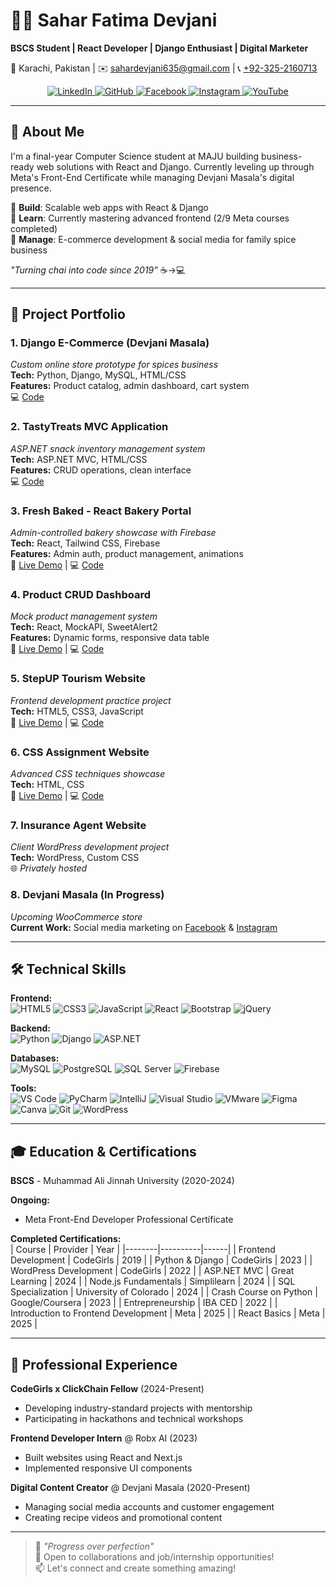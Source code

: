 # 👩‍💻 Sahar Fatima Devjani  
**BSCS Student | React Developer | Django Enthusiast | Digital Marketer**  

📍 Karachi, Pakistan | ✉️ [sahardevjani635@gmail.com](mailto:sahardevjani635@gmail.com) | 📞 [+92-325-2160713](tel:+923252160713)  

<div align="center">
  <a href="https://pk.linkedin.com/in/saharfatimadevjani" target="_blank">
    <img src="https://img.shields.io/badge/LinkedIn-0077B5?style=for-the-badge&logo=linkedin&logoColor=white" alt="LinkedIn"/>
  </a>
  <a href="https://github.com/SaharFatimaDevjani" target="_blank">
    <img src="https://img.shields.io/badge/GitHub-100000?style=for-the-badge&logo=github&logoColor=white" alt="GitHub"/>
  </a>
  <a href="https://www.facebook.com/DevjaniMasalaDryFruits" target="_blank">
    <img src="https://img.shields.io/badge/Facebook-1877F2?style=for-the-badge&logo=facebook&logoColor=white" alt="Facebook"/>
  </a>
  <a href="https://www.instagram.com/devjanimasaladryfruits/" target="_blank">
    <img src="https://img.shields.io/badge/Instagram-E4405F?style=for-the-badge&logo=instagram&logoColor=white" alt="Instagram"/>
  </a>
  <a href="https://www.youtube.com/channel/UC8F5iBdq19ZMwjFoQYvrB7g" target="_blank">
    <img src="https://img.shields.io/badge/YouTube-FF0000?style=for-the-badge&logo=youtube&logoColor=white" alt="YouTube"/>
  </a>
</div>

---

## 🧩 About Me  

I'm a final-year Computer Science student at MAJU building business-ready web solutions with React and Django. Currently leveling up through Meta's Front-End Certificate while managing Devjani Masala's digital presence.  

🔹 **Build**: Scalable web apps with React & Django  
🔹 **Learn**: Currently mastering advanced frontend (2/9 Meta courses completed)  
🔹 **Manage**: E-commerce development & social media for family spice business  

*"Turning chai into code since 2019"* ☕→💻  

---

## 🚀 Project Portfolio

### 1. Django E-Commerce (Devjani Masala)  
*Custom online store prototype for spices business*  
**Tech:** Python, Django, MySQL, HTML/CSS  
**Features:** Product catalog, admin dashboard, cart system  
💻 [Code](https://github.com/SaharFatimaDevjani/Devjanimasala)  

### 2. TastyTreats MVC Application  
*ASP.NET snack inventory management system*  
**Tech:** ASP.NET MVC, HTML/CSS  
**Features:** CRUD operations, clean interface  
💻 [Code](https://github.com/SaharFatimaDevjani/MVCDemo)  

### 3. Fresh Baked - React Bakery Portal  
*Admin-controlled bakery showcase with Firebase*  
**Tech:** React, Tailwind CSS, Firebase  
**Features:** Admin auth, product management, animations  
🔗 [Live Demo](https://lnkd.in/dY4QS27R) | 💻 [Code](https://lnkd.in/dvYqrEkq)  

### 4. Product CRUD Dashboard  
*Mock product management system*  
**Tech:** React, MockAPI, SweetAlert2  
**Features:** Dynamic forms, responsive data table  
🔗 [Live Demo](https://lnkd.in/d8WFX98x) | 💻 [Code](https://lnkd.in/dRWk9KJq)  

### 5. StepUP Tourism Website  
*Frontend development practice project*  
**Tech:** HTML5, CSS3, JavaScript  
🔗 [Live Demo](https://saharfatimadevjani.github.io/StepUP/) | 💻 [Code](https://github.com/SaharFatimaDevjani/StepUP)  

### 6. CSS Assignment Website  
*Advanced CSS techniques showcase*  
**Tech:** HTML, CSS  
🔗 [Live Demo](https://saharfatimadevjani.github.io/CSSAssignment/) | 💻 [Code](https://github.com/SaharFatimaDevjani/CSSAssignment)  

### 7. Insurance Agent Website  
*Client WordPress development project*  
**Tech:** WordPress, Custom CSS  
🌐 *Privately hosted*  

### 8. Devjani Masala (In Progress)  
*Upcoming WooCommerce store*  
**Current Work:** Social media marketing on [Facebook](https://www.facebook.com/DevjaniMasalaDryFruits) & [Instagram](https://www.instagram.com/devjanimasaladryfruits/)  

---

## 🛠️ Technical Skills  

**Frontend:**  
![HTML5](https://img.shields.io/badge/-HTML5-E34F26?logo=html5&logoColor=white)
![CSS3](https://img.shields.io/badge/-CSS3-1572B6?logo=css3)
![JavaScript](https://img.shields.io/badge/-JavaScript-F7DF1E?logo=javascript&logoColor=black)
![React](https://img.shields.io/badge/-React-61DAFB?logo=react&logoColor=black)
![Bootstrap](https://img.shields.io/badge/-Bootstrap-7952B3?logo=bootstrap)
![jQuery](https://img.shields.io/badge/-jQuery-0769AD?logo=jquery)

**Backend:**  
![Python](https://img.shields.io/badge/-Python-3776AB?logo=python)
![Django](https://img.shields.io/badge/-Django-092E20?logo=django)
![ASP.NET](https://img.shields.io/badge/-ASP.NET-512BD4?logo=.net)

**Databases:**  
![MySQL](https://img.shields.io/badge/-MySQL-4479A1?logo=mysql)
![PostgreSQL](https://img.shields.io/badge/-PostgreSQL-4169E1?logo=postgresql)
![SQL Server](https://img.shields.io/badge/-SQL%20Server-CC2927?logo=microsoft-sql-server)
![Firebase](https://img.shields.io/badge/-Firebase-FFCA28?logo=firebase&logoColor=black)

**Tools:**  
![VS Code](https://img.shields.io/badge/-VS%20Code-007ACC?logo=visual-studio-code)
![PyCharm](https://img.shields.io/badge/-PyCharm-000000?logo=pycharm)
![IntelliJ](https://img.shields.io/badge/-IntelliJ-000000?logo=intellij-idea)
![Visual Studio](https://img.shields.io/badge/-Visual%20Studio-5C2D91?logo=visual-studio)
![VMware](https://img.shields.io/badge/-VMware-607078?logo=vmware)
![Figma](https://img.shields.io/badge/-Figma-F24E1E?logo=figma)
![Canva](https://img.shields.io/badge/-Canva-00C4CC?logo=canva)
![Git](https://img.shields.io/badge/-Git-F05032?logo=git)
![WordPress](https://img.shields.io/badge/-WordPress-21759B?logo=wordpress)

---

## 🎓 Education & Certifications  

**BSCS** - Muhammad Ali Jinnah University (2020-2024)  

**Ongoing:**  
- Meta Front-End Developer Professional Certificate

**Completed Certifications:**  
| Course | Provider | Year |
|--------|----------|------|
| Frontend Development | CodeGirls | 2019 |
| Python & Django | CodeGirls | 2023 |
| WordPress Development | CodeGirls | 2022 |
| ASP.NET MVC | Great Learning | 2024 |
| Node.js Fundamentals | Simplilearn | 2024 |
| SQL Specialization | University of Colorado | 2024 |
| Crash Course on Python | Google/Coursera | 2023 |
| Entrepreneurship | IBA CED | 2022 |
| Introduction to Frontend Development | Meta | 2025 |
| React Basics | Meta | 2025 |

---

## 💼 Professional Experience  

**CodeGirls x ClickChain Fellow** (2024-Present)  
- Developing industry-standard projects with mentorship  
- Participating in hackathons and technical workshops  

**Frontend Developer Intern** @ Robx AI (2023)  
- Built websites using React and Next.js  
- Implemented responsive UI components  

**Digital Content Creator** @ Devjani Masala (2020-Present)  
- Managing social media accounts and customer engagement  
- Creating recipe videos and promotional content  

---

> 🚀 *"Progress over perfection"*  
> 🔗 Open to collaborations and job/internship opportunities!  
> 📫 Let's connect and create something amazing!
